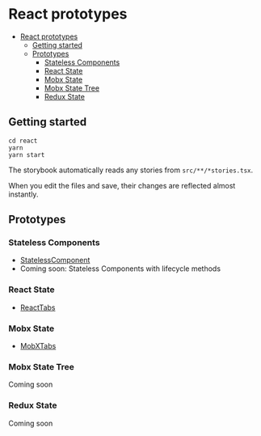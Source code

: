 # React prototypes

- [React prototypes](#react-prototypes)
  - [Getting started](#getting-started)
  - [Prototypes](#prototypes)
    - [Stateless Components](#stateless-components)
    - [React State](#react-state)
    - [Mobx State](#mobx-state)
    - [Mobx State Tree](#mobx-state-tree)
    - [Redux State](#redux-state)

## Getting started

```
cd react
yarn
yarn start
```

The storybook automatically reads any stories from `src/**/*stories.tsx`.

When you edit the files and save, their changes are reflected almost instantly.

## Prototypes

### Stateless Components

- [StatelessComponent](./src/statelessComponents/stories.tsx)
- Coming soon: Stateless Components with lifecycle methods

### React State

- [ReactTabs](./src/reactState/stories.tsx)

### Mobx State

- [MobXTabs](./src/mobxState/stories.tsx)

### Mobx State Tree

Coming soon

### Redux State

Coming soon
